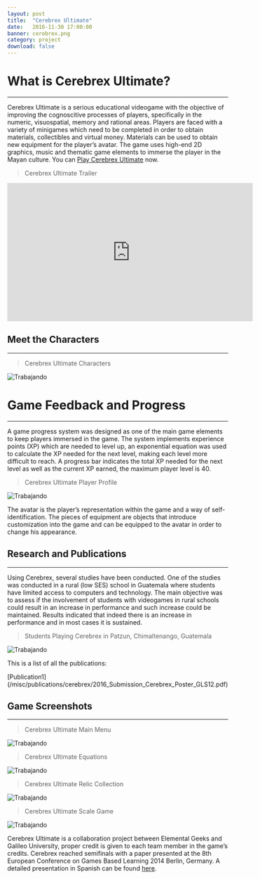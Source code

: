 ```yaml
---
layout: post
title:  "Cerebrex Ultimate"
date:   2016-11-30 17:00:00
banner: cerebrex.png
category: project
download: false
---
```


# What is Cerebrex Ultimate?
***

Cerebrex Ultimate is a serious educational videogame with
the objective of improving the cognoscitive processes of players, specifically in the
numeric, visuospatial, memory and rational areas. Players are faced with a variety of
minigames which need to be completed in order to obtain materials, collectibles and
virtual money. Materials can be used to obtain new equipment for the player’s avatar.
The game uses high-end 2D graphics, music and thematic game elements to immerse
the player in the Mayan culture. You can [Play Cerebrex Ultimate](http://bit.ly/2gqMyF8) now.

> Cerebrex Ultimate Trailer

<iframe width="560" height="315" src="https://www.youtube.com/embed/x1dksSTg9QI" frameborder="0" allowfullscreen></iframe>

## Meet the Characters
***

> Cerebrex Ultimate Characters

![Trabajando](/misc/img/projects/cerebrex/characters.png)


# Game Feedback and Progress
***

A game progress system was designed as one of the main game elements to keep players immersed in the game. The system implements experience points (XP) which are needed to level up, an exponential equation was used to calculate the XP needed for the next level, making each level more difficult to reach. A progress bar indicates the total XP needed for the next level as well as the current XP earned, the maximum player level is 40.

> Cerebrex Ultimate Player Profile

![Trabajando](/misc/img/projects/cerebrex/screen2.jpg)

The avatar is the player’s representation within the game and a way of self-identification. The pieces of
equipment are objects that introduce customization into the game and can be equipped to the avatar in
order to change his appearance.

## Research and Publications
***

Using Cerebrex, several studies have been conducted. One of the studies was conducted 
in a rural (low SES) school in Guatemala where
students have limited access to computers and technology. The main objective was to
assess if the involvement of students with videogames in rural schools could result in
an increase in performance and such increase could be maintained. Results indicated
that indeed there is an increase in performance and in most cases it is sustained.

> Students Playing Cerebrex in Patzun, Chimaltenango, Guatemala

![Trabajando](/misc/img/projects/cerebrex/patzun.png)

This is a list of all the publications:

[Publication1] (/misc/publications/cerebrex/2016_Submission_Cerebrex_Poster_GLS12.pdf)

## Game Screenshots
***

> Cerebrex Ultimate Main Menu

![Trabajando](/misc/img/projects/cerebrex/screen1.jpg)

> Cerebrex Ultimate Equations

![Trabajando](/misc/img/projects/cerebrex/screen3.jpg)

> Cerebrex Ultimate Relic Collection

![Trabajando](/misc/img/projects/cerebrex/screen4.jpg)

> Cerebrex Ultimate Scale Game

![Trabajando](/misc/img/projects/cerebrex/screen5.jpg)

Cerebrex Ultimate is a collaboration project between Elemental Geeks and Galileo University, proper
credit is given to each team member in the game’s credits. Cerebrex reached semifinals with a paper
presented at the 8th European Conference on Games Based Learning 2014 Berlin, Germany.
A detailed presentation in Spanish can be found [here](http://bit.ly/1gchUF8).